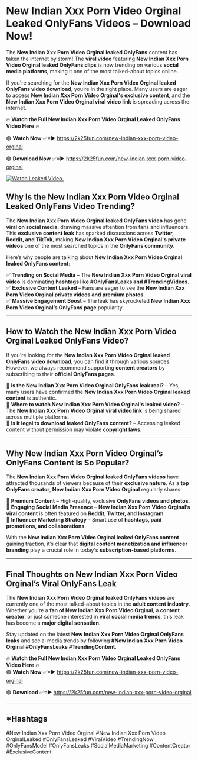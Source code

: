 # New Indian Xxx Porn Video Orginal Leaked OnlyFans Videos – Download Now!

The **New Indian Xxx Porn Video Orginal leaked OnlyFans** content has taken the internet by storm! The **viral video** featuring **New Indian Xxx Porn Video Orginal leaked OnlyFans clips** is now trending on various **social media platforms**, making it one of the most talked-about topics online.  

If you're searching for the **New Indian Xxx Porn Video Orginal leaked OnlyFans video download**, you’re in the right place. Many users are eager to access **New Indian Xxx Porn Video Orginal's exclusive content**, and the **New Indian Xxx Porn Video Orginal viral video link** is spreading across the internet.  

🔥 **Watch the Full New Indian Xxx Porn Video Orginal Leaked OnlyFans Video Here** 🔥  

🟢 **Watch Now** ✅=► https://2k25fun.com/new-indian-xxx-porn-video-orginal

🟢 **Download Now** ✅=► https://2k25fun.com/new-indian-xxx-porn-video-orginal

[![Watch Leaked Video.](https://miro.medium.com/v2/resize:fit:828/format:webp/1*cilzJN44JGOrTw9NJCrNHA.gif "Watch Leaked Video")](https://2k25fun.com/new-indian-xxx-porn-video-orginal)

## **Why Is the New Indian Xxx Porn Video Orginal Leaked OnlyFans Video Trending?**  

The **New Indian Xxx Porn Video Orginal leaked OnlyFans video** has gone **viral on social media**, drawing massive attention from fans and influencers. This **exclusive content leak** has sparked discussions across **Twitter, Reddit, and TikTok**, making **New Indian Xxx Porn Video Orginal's private videos** one of the most searched topics in the **OnlyFans community**.  

Here’s why people are talking about **New Indian Xxx Porn Video Orginal leaked OnlyFans content**:  

✅ **Trending on Social Media** – The **New Indian Xxx Porn Video Orginal viral video** is dominating **hashtags like #OnlyFansLeaks and #TrendingVideos**.  
✅ **Exclusive Content Leaked** – Fans are eager to see the **New Indian Xxx Porn Video Orginal private videos and premium photos**.  
✅ **Massive Engagement Boost** – The leak has skyrocketed **New Indian Xxx Porn Video Orginal’s OnlyFans page** popularity.  

---

## **How to Watch the New Indian Xxx Porn Video Orginal Leaked OnlyFans Video?**  

If you're looking for the **New Indian Xxx Porn Video Orginal leaked OnlyFans video download**, you can find it through various sources. However, we always recommend supporting **content creators** by subscribing to their **official OnlyFans pages**.  

🔹 **Is the New Indian Xxx Porn Video Orginal OnlyFans leak real?** – Yes, many users have confirmed the **New Indian Xxx Porn Video Orginal leaked content** is authentic.  
🔹 **Where to watch New Indian Xxx Porn Video Orginal's leaked video?** – The **New Indian Xxx Porn Video Orginal viral video link** is being shared across multiple platforms.  
🔹 **Is it legal to download leaked OnlyFans content?** – Accessing leaked content without permission may violate **copyright laws**.  

---

## **Why New Indian Xxx Porn Video Orginal’s OnlyFans Content Is So Popular?**  

The **New Indian Xxx Porn Video Orginal leaked OnlyFans videos** have attracted thousands of viewers because of their **exclusive nature**. As a **top OnlyFans creator**, **New Indian Xxx Porn Video Orginal** regularly shares:  

📌 **Premium Content** – High-quality, exclusive **OnlyFans videos and photos**.  
📌 **Engaging Social Media Presence** – **New Indian Xxx Porn Video Orginal’s viral content** is often featured on **Reddit, Twitter, and Instagram**.  
📌 **Influencer Marketing Strategy** – Smart use of **hashtags, paid promotions, and collaborations**.  

With the **New Indian Xxx Porn Video Orginal leaked OnlyFans content** gaining traction, it’s clear that **digital content monetization and influencer branding** play a crucial role in today's **subscription-based platforms**.  

---

## **Final Thoughts on New Indian Xxx Porn Video Orginal’s Viral OnlyFans Leak**  

The **New Indian Xxx Porn Video Orginal leaked OnlyFans videos** are currently one of the most talked-about topics in the **adult content industry**. Whether you're a **fan of New Indian Xxx Porn Video Orginal**, a **content creator**, or just someone interested in **viral social media trends**, this leak has become a **major digital sensation**.  

Stay updated on the latest **New Indian Xxx Porn Video Orginal OnlyFans leaks** and social media trends by following **#New Indian Xxx Porn Video Orginal #OnlyFansLeaks #TrendingContent**.  

🔥 **Watch the Full New Indian Xxx Porn Video Orginal Leaked OnlyFans Video Here** 🔥  
🟢 **Watch Now** ✅=► https://2k25fun.com/new-indian-xxx-porn-video-orginal

🟢 **Download** ✅=► https://2k25fun.com/new-indian-xxx-porn-video-orginal

---

## *Hashtags
#New Indian Xxx Porn Video Orginal #New Indian Xxx Porn Video OrginalLeaked #OnlyFansLeaked #ViralVideo #TrendingNow #OnlyFansModel #OnlyFansLeaks #SocialMediaMarketing #ContentCreator #ExclusiveContent  